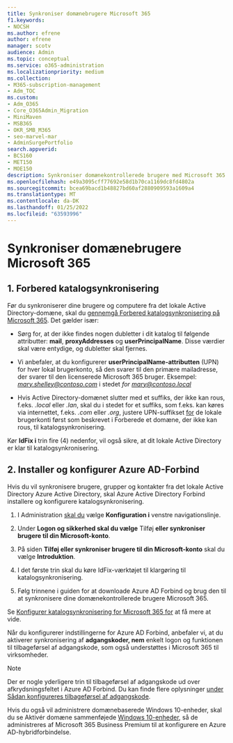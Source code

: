 ```yaml
---
title: Synkroniser domænebrugere Microsoft 365
f1.keywords:
- NOCSH
ms.author: efrene
author: efrene
manager: scotv
audience: Admin
ms.topic: conceptual
ms.service: o365-administration
ms.localizationpriority: medium
ms.collection:
- M365-subscription-management
- Adm_TOC
ms.custom:
- Adm_O365
- Core_O365Admin_Migration
- MiniMaven
- MSB365
- OKR_SMB_M365
- seo-marvel-mar
- AdminSurgePortfolio
search.appverid:
- BCS160
- MET150
- MOE150
description: Synkroniser domænekontrollerede brugere med Microsoft 365 til virksomheder.
ms.openlocfilehash: e49a3095cff77692e58d1b70ca1169dc8fd4802a
ms.sourcegitcommit: bcea69bacd1b48827bd60af2880909593a1609a4
ms.translationtype: MT
ms.contentlocale: da-DK
ms.lasthandoff: 01/25/2022
ms.locfileid: "63593996"
---
```

# <a name="synchronize-domain-users-to-microsoft-365"></a>Synkroniser domænebrugere Microsoft 365

## <a name="1-prepare-for-directory-synchronization"></a>1. Forbered katalogsynkronisering 

Før du synkroniserer dine brugere og computere fra det lokale Active Directory-domæne, skal du [gennemgå Forbered katalogsynkronisering på Microsoft 365](../../enterprise/prepare-for-directory-synchronization.md). Det gælder især:

   - Sørg for, at der ikke findes nogen dubletter i dit katalog til følgende attributter: **mail**, **proxyAddresses** og **userPrincipalName**. Disse værdier skal være entydige, og dubletter skal fjernes.
   
   - Vi anbefaler, at du konfigurerer **userPrincipalName-attributten** (UPN) for hver lokal brugerkonto, så den svarer til den primære mailadresse, der svarer til den licenserede Microsoft 365 bruger. Eksempel: *mary.shelley@contoso.com* i stedet *for mary@contoso.local*
   
   - Hvis Active Directory-domænet slutter med et suffiks, der ikke kan rous, f.eks. *.local* eller *.lan*, skal du i stedet for et suffiks, som f.eks. kan køres via internettet, f.eks. *.com* eller *.org*, justere UPN-suffikset [for](../../enterprise/prepare-a-non-routable-domain-for-directory-synchronization.md) de lokale brugerkonti først som beskrevet i Forberede et domæne, der ikke kan rous, til katalogsynkronisering. 

Kør **IdFix i** trin fire (4) nedenfor, vil også sikre, at dit lokale Active Directory er klar til katalogsynkronisering.

## <a name="2-install-and-configure-azure-ad-connect"></a>2. Installer og konfigurer Azure AD-Forbind

Hvis du vil synkronisere brugere, grupper og kontakter fra det lokale Active Directory Azure Active Directory, skal Azure Active Directory Forbind installere og konfigurere katalogsynkronisering. 

 1. I Administration [skal du](https://go.microsoft.com/fwlink/p/?linkid=2024339) vælge **Konfiguration i** venstre navigationslinje.

 2. Under **Logon og sikkerhed skal du vælge** Tilføj **eller synkroniser brugere til din Microsoft-konto**.

 3. På siden **Tilføj eller synkroniser brugere til din Microsoft-konto** skal du vælge **Introduktion**.

 4. I det første trin skal du køre IdFix-værktøjet til klargøring til katalogsynkronisering.

 5. Følg trinnene i guiden for at downloade Azure AD Forbind og brug den til at synkronisere dine domænekontrollerede brugere Microsoft 365.


Se [Konfigurer katalogsynkronisering for Microsoft 365 for](../../enterprise/set-up-directory-synchronization.md) at få mere at vide.

Når du konfigurerer indstillingerne for Azure AD Forbind, anbefaler vi, at du aktiverer synkronisering af **adgangskoder, nem** enkelt logon og funktionen til tilbageførsel af  adgangskode, som også understøttes i Microsoft 365 til virksomheder. 

> [!NOTE]
> Der er nogle yderligere trin til tilbageførsel af adgangskode ud over afkrydsningsfeltet i Azure AD Forbind. Du kan finde flere oplysninger [under Sådan konfigureres tilbageførsel af adgangskode](/azure/active-directory/authentication/howto-sspr-writeback). 

Hvis du også vil administrere domænebaserede Windows 10-enheder, skal du se Aktivér domæne sammenføjede [Windows 10-enheder](manage-windows-devices.md), så de administreres af Microsoft 365 Business Premium til at konfigurere en Azure AD-hybridforbindelse.
